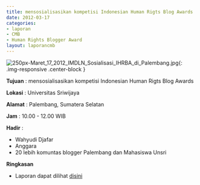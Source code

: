 ```yaml
---
title: mensosialisasikan kompetisi Indonesian Human Rigts Blog Awards
date: 2012-03-17
categories:
- laporan
- CMB
- Human Rights Blogger Award
layout: laporancmb
---
```


![250px-Maret_17_2012_IMDLN_Sosialisasi_IHRBA_di_Palembang.jpg](/uploads/250px-Maret_17_2012_IMDLN_Sosialisasi_IHRBA_di_Palembang.jpg){: .img-responsive .center-block }


**Tujuan** : mensosialisasikan kompetisi Indonesian Human Rigts Blog Awards

**Lokasi** : Universitas Sriwijaya 

**Alamat** : Palembang, Sumatera Selatan 

**Jam** : 10.00 - 12.00 WIB 

**Hadir** :
* Wahyudi Djafar
* Anggara
* 20 lebih komuntas blogger Palembang dan Mahasiswa Unsri

**Ringkasan** 
* Laporan dapat dilihat [disini](http://www.hamblogger.org/imdln-berbagi-pengetahuan-ham-dengan-akademi-berbagi-palembang/)
